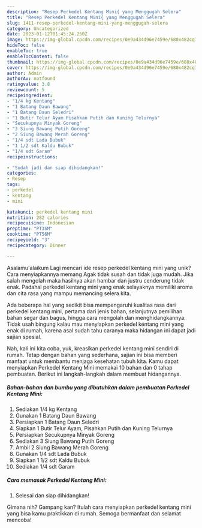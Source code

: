```yaml
---
description: "Resep Perkedel Kentang Mini{ yang Menggugah Selera"
title: "Resep Perkedel Kentang Mini{ yang Menggugah Selera"
slug: 1411-resep-perkedel-kentang-mini-yang-menggugah-selera
category: Uncategorized
date: 2023-01-12T01:45:24.250Z
image: https://img-global.cpcdn.com/recipes/0e9a434d96e7459e/680x482cq70/perkedel-kentang-mini-foto-resep-utama.jpg
hideToc: false
enableToc: true
enableTocContent: false
thumbnail: https://img-global.cpcdn.com/recipes/0e9a434d96e7459e/680x482cq70/perkedel-kentang-mini-foto-resep-utama.jpg
cover: https://img-global.cpcdn.com/recipes/0e9a434d96e7459e/680x482cq70/perkedel-kentang-mini-foto-resep-utama.jpg
author: Admin
authorAv: notfound
ratingvalue: 3.8
reviewcount: 5
recipeingredient:
- "1/4 kg Kentang"
- "1 Batang Daun Bawang"
- "1 Batang Daun Seledri"
- "1 Butir Telur Ayam Pisahkan Putih dan Kuning Telurnya"
- "Secukupnya Minyak Goreng"
- "3 Siung Bawang Putih Goreng"
- "2 Siung Bawang Merah Goreng"
- "1/4 sdt Lada Bubuk"
- "1 1/2 sdt Kaldu Bubuk"
- "1/4 sdt Garam"
recipeinstructions:

- "Sudah jadi dan siap dihidangkan!"
categories:
- Resep
tags:
- perkedel
- kentang
- mini

katakunci: perkedel kentang mini 
nutrition: 282 calories
recipecuisine: Indonesian
preptime: "PT35M"
cooktime: "PT56M"
recipeyield: "3"
recipecategory: Dinner

---
```



Asalamu'alaikum Lagi mencari ide resep perkedel kentang mini yang unik? Cara menyiapkannya memang Agak tidak susah dan tidak juga mudah. Jika salah mengolah maka hasilnya akan hambar dan justru cenderung tidak enak. Padahal perkedel kentang mini yang enak selayaknya memiliki aroma dan cita rasa yang mampu memancing selera kita.


Ada beberapa hal yang sedikit bisa mempengaruhi kualitas rasa dari perkedel kentang mini, pertama dari jenis bahan, selanjutnya pemilihan bahan segar dan bagus, hingga cara mengolah dan menghidangkannya. Tidak usah bingung kalau mau menyiapkan perkedel kentang mini yang enak di rumah, karena asal sudah tahu caranya maka hidangan ini dapat jadi sajian spesial.




Nah, kali ini kita coba, yuk, kreasikan perkedel kentang mini sendiri di rumah. Tetap dengan bahan yang sederhana, sajian ini bisa memberi manfaat untuk membantu menjaga kesehatan tubuh kita. Kamu dapat menyiapkan Perkedel Kentang Mini memakai 10 bahan dan 0 tahap pembuatan. Berikut ini langkah-langkah dalam membuat hidangannya.

<!--inarticleads1-->

##### Bahan-bahan dan bumbu yang dibutuhkan dalam pembuatan Perkedel Kentang Mini:

1. Sediakan 1/4 kg Kentang
1. Gunakan 1 Batang Daun Bawang
1. Persiapkan 1 Batang Daun Seledri
1. Siapkan 1 Butir Telur Ayam, Pisahkan Putih dan Kuning Telurnya
1. Persiapkan Secukupnya Minyak Goreng
1. Sediakan 3 Siung Bawang Putih Goreng
1. Ambil 2 Siung Bawang Merah Goreng
1. Gunakan 1/4 sdt Lada Bubuk
1. Siapkan 1 1/2 sdt Kaldu Bubuk
1. Sediakan 1/4 sdt Garam




<!--inarticleads2-->

##### Cara memasak Perkedel Kentang Mini:


1. Selesai dan siap dihidangkan!



Gimana nih? Gampang kan? Itulah cara menyiapkan perkedel kentang mini yang bisa kamu praktikkan di rumah. Semoga bermanfaat dan selamat mencoba!
